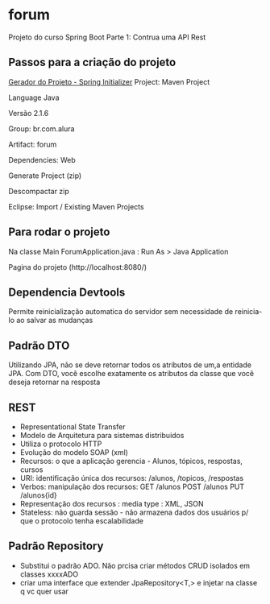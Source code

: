 # forum
Projeto do curso Spring Boot Parte 1: Contrua uma API Rest

## Passos para a criação do projeto

[Gerador do Projeto - Spring Initializer](https://start.spring.io/)
Project: Maven Project

Language Java

Versão 2.1.6

Group: br.com.alura

Artifact: forum

Dependencies: Web

Generate Project (zip)

Descompactar zip

Eclipse: Import / Existing Maven Projects


## Para rodar o projeto

Na classe Main ForumApplication.java :  Run As > Java Application

Pagina do projeto (http://localhost:8080/)


## Dependencia Devtools

Permite reinicialização automatica do servidor sem necessidade de reinicia-lo ao salvar as mudanças

## Padrão DTO

Utilizando JPA, não se deve retornar todos os atributos de um,a entidade JPA. Com DTO, você escolhe exatamente os atributos da classe que você deseja retornar na resposta

## REST

* Representational State Transfer
* Modelo de Arquitetura para sistemas distribuidos
* Utiliza o protocolo HTTP
* Evolução do modelo SOAP (xml)
* Recursos: o que a aplicação gerencia - Alunos, tópicos, respostas, cursos
* URI: identificação única dos recursos: /alunos, /topicos, /respostas
* Verbos: manipulação dos recursos: GET /alunos POST /alunos PUT /alunos{id} 
* Representação dos recursos : media type : XML, JSON
* Stateless: não guarda sessão - não armazena dados dos usuários p/ que o protocolo tenha escalabilidade

## Padrão Repository

* Substitui o padrão ADO. Não prcisa criar métodos CRUD isolados em classes xxxxADO
* criar uma interface que extender JpaRepository<T,> e injetar na classe q vc quer usar
